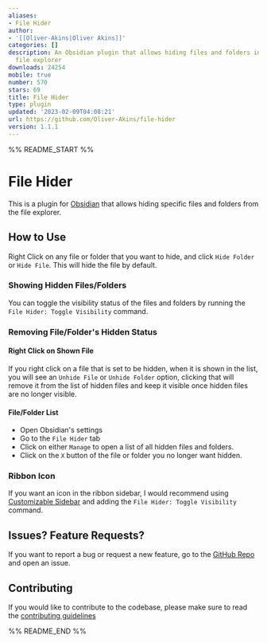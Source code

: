 ```yaml
---
aliases:
- File Hider
author:
- '[[Oliver-Akins|Oliver Akins]]'
categories: []
description: An Obsidian plugin that allows hiding files and folders in the built-in
  file explorer
downloads: 24254
mobile: true
number: 570
stars: 69
title: File Hider
type: plugin
updated: '2023-02-09T04:08:21'
url: https://github.com/Oliver-Akins/file-hider
version: 1.1.1
---
```


%% README_START %%

# File Hider

This is a plugin for [Obsidian](https://obsidian.md) that allows hiding specific
files and folders from the file explorer.

## How to Use
Right Click on any file or folder that you want to hide, and click `Hide Folder`
or `Hide File`. This will hide the file by default.

### Showing Hidden Files/Folders
You can toggle the visibility status of the files and folders by running the
`File Hider: Toggle Visibility` command.

### Removing File/Folder's Hidden Status

#### Right Click on Shown File
If you right click on a file that is set to be hidden, when it is shown in the
list, you will see an `Unhide File` or `Unhide Folder` option, clicking that
will remove it from the list of hidden files and keep it visible once hidden
files are no longer visible.

#### File/Folder List
- Open Obsidian's settings
- Go to the `File Hider` tab
- Click on either `Manage` to open a list of all hidden files and folders.
- Click on the `X` button of the file or folder you no longer want hidden.


### Ribbon Icon
If you want an icon in the ribbon sidebar, I would recommend using
[Customizable Sidebar](https://github.com/phibr0/obsidian-customizable-sidebar)
and adding the `File Hider: Toggle Visibility` command.

## Issues? Feature Requests?
If you want to report a bug or request a new feature, go to the
[GitHub Repo](https://github.com/Oliver-Akins/file-hider/issues/new/choose) and
open an issue.

## Contributing
If you would like to contribute to the codebase, please make sure to read the
[contributing guidelines](https://github.com/Oliver-Akins/file-hider/blob/main/.github/contributing.md)

%% README_END %%